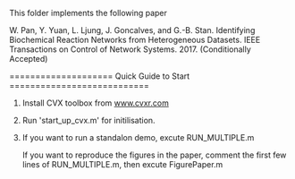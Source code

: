 This folder implements the following paper

W. Pan, Y. Yuan, L. Ljung, J. Goncalves, and G.-B. Stan. Identifying Biochemical Reaction Networks from Heterogeneous Datasets. IEEE Transactions on Control of Network Systems. 2017. (Conditionally Accepted)

==================== Quick Guide to Start ===========================

1. Install CVX toolbox from www.cvxr.com
2. Run 'start_up_cvx.m' for initilisation.
3. If you want to run a standalon demo, excute RUN_MULTIPLE.m
   
   If you want to reproduce the figures in the paper, comment the first few lines of RUN_MULTIPLE.m, then excute FigurePaper.m

